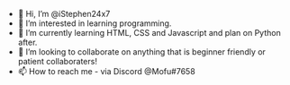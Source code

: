 - 👋 Hi, I’m @iStephen24x7
- 👀 I’m interested in learning programming.
- 🌱 I’m currently learning HTML, CSS and Javascript and plan on Python after.
- 💞️ I’m looking to collaborate on anything that is beginner friendly or patient collaboraters!
- 📫 How to reach me - via Discord @Mofu#7658

<!---
iStephen24x7/iStephen24x7 is a ✨ special ✨ repository because its `README.md` (this file) appears on your GitHub profile.
You can click the Preview link to take a look at your changes.
--->
